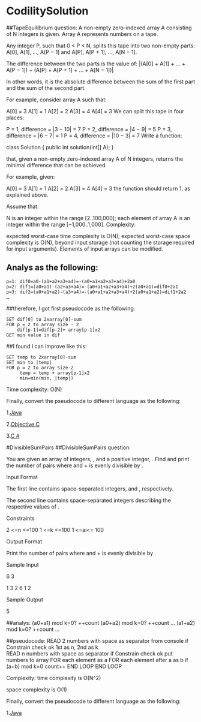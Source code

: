# CodilitySolution

##TapeEquilibrium question:
A non-empty zero-indexed array A consisting of N integers is given. Array A represents numbers on a tape.

Any integer P, such that 0 < P < N, splits this tape into two non-empty parts: A[0], A[1], ..., A[P − 1] and A[P], A[P + 1], ..., A[N − 1].

The difference between the two parts is the value of: |(A[0] + A[1] + ... + A[P − 1]) − (A[P] + A[P + 1] + ... + A[N − 1])|

In other words, it is the absolute difference between the sum of the first part and the sum of the second part.

For example, consider array A such that:

  A[0] = 3
  A[1] = 1
  A[2] = 2
  A[3] = 4
  A[4] = 3
We can split this tape in four places:

P = 1, difference = |3 − 10| = 7 
P = 2, difference = |4 − 9| = 5 
P = 3, difference = |6 − 7| = 1 
P = 4, difference = |10 − 3| = 7 
Write a function:

class Solution { public int solution(int[] A); }

that, given a non-empty zero-indexed array A of N integers, returns the minimal difference that can be achieved.

For example, given:

  A[0] = 3
  A[1] = 1
  A[2] = 2
  A[3] = 4
  A[4] = 3
the function should return 1, as explained above.

Assume that:

N is an integer within the range [2..100,000];
each element of array A is an integer within the range [−1,000..1,000].
Complexity:

expected worst-case time complexity is O(N);
expected worst-case space complexity is O(N), beyond input storage (not counting the storage required for input arguments).
Elements of input arrays can be modified.

## Analys as the following:
```
p=1: dif0=a0-(a1+a2+a3+a4)=-(a0+a1+a2+a3+a4)+2a0
p=2: dif1=(a0+a1)-(a2+a3+a4)=-(a0+a1+a2+a3+a4)+2(a0+a1)=dif0+2a1
p=3: dif2=(a0+a1+a2)-(a3+a4)=-(a0+a1+a2+a3+a4)+2(a0+a1+a2)=dif1+2a2
…
```
##therefore, I got first pseudocode as the following:
```
SET dif[0] to 2xarray[0]-sum
FOR p = 2 to array size - 2
	dif[p-1]=dif[p-2]+ array[p-1]x2
GET min value in dif
```
##I found I can improve like this:
```
SET temp to 2xarray[0]-sum
SET min to |temp|
FOR p = 2 to array size-2
     temp = temp + array[p-1]x2
     min=min(min, |temp|)
```
Time complexity: O(N)

Finally, convert the pseudocode to different language as the following:

1.[Java](https://github.com/desenG/CodilitySolution/blob/master/TapeEquilibrium/TapeEquilibrium.java)

2.[Objective C](https://github.com/desenG/CodilitySolution/blob/master/TapeEquilibrium/main.m)

3.[C #](https://github.com/desenG/CodilitySolution/blob/master/TapeEquilibrium/Program.cs)

#DivisibleSumPairs
##DivisibleSumPairs question:

You are given an array of  integers, , and a positive integer, . Find and print the number of pairs where  and  +  is evenly divisible by .

Input Format

The first line contains  space-separated integers,  and , respectively. 

The second line contains  space-separated integers describing the respective values of .

Constraints

2 <=n <=100
1 <=k <=100
1 <=ai<= 100

Output Format

Print the number of  pairs where  and  +  is evenly divisible by .

Sample Input

6 3

1 3 2 6 1 2

Sample Output

5
 
##analys:
(a0+a1) mod k=0? ++count
(a0+a2) mod k=0? ++count
…
(a1+a2) mod k=0? ++count
…

##pseudocode:
READ 2 numbers with space as separator from console 
if Constrain check ok
	1st as n, 2nd as k  
READ n numbers with space as separator
if Constrain check ok
	put numbers to array
FOR each element as a
	FOR each element after a as b
		if (a+b) mod k=0
			count++
	END LOOP
END LOOP
		 
Complexity:
time complexity is O(N^2)

space complexity is O(1)
 
Finally, convert the pseudocode to different language as the following:

1.[Java](https://github.com/desenG/CodilitySolution/blob/master/DivisibleSumPairs/TapeEquilibrium.java)
